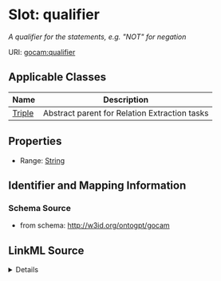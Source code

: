 # Slot: qualifier
_A qualifier for the statements, e.g. "NOT" for negation_


URI: [gocam:qualifier](http://w3id.org/ontogpt/gocam/qualifier)



<!-- no inheritance hierarchy -->




## Applicable Classes

| Name | Description |
| --- | --- |
[Triple](Triple.md) | Abstract parent for Relation Extraction tasks






## Properties

* Range: [String](String.md)







## Identifier and Mapping Information







### Schema Source


* from schema: http://w3id.org/ontogpt/gocam




## LinkML Source

<details>
```yaml
name: qualifier
description: A qualifier for the statements, e.g. "NOT" for negation
from_schema: http://w3id.org/ontogpt/gocam
rank: 1000
alias: qualifier
owner: Triple
domain_of:
- Triple
range: string

```
</details>
